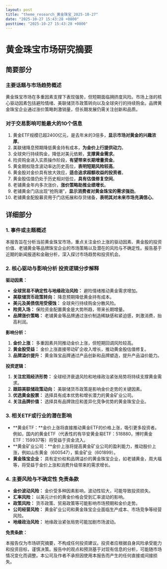 ```yaml
---
layout: post
title: "theme_research_黄金珠宝_2025-10-27"
date: "2025-10-27 15:43:28 +0800"
posttime: "2025-10-27 15:43:28 +0800"
---
```


# 黄金珠宝市场研究摘要

## 简要部分
### 主要话题与市场趋势概述

黄金珠宝市场在多重因素支撑下表现强势，但短期面临拥挤度风险。市场上涨的核心驱动因素包括避险情绪、美联储货币政策转向以及全球央行的持续购金。品牌黄金珠宝企业通过涨价策略刺激销量，但长期发展仍需关注创新和品质。

### 对于交易影响可能最大的10个信息
1.  黄金ETF规模已超2400亿元，是去年末的3倍多，**显示市场对黄金的兴趣浓厚**。
2.  美联储降息预期降低黄金持有成本，**为金价上行提供动力**。
3.  全球央行持续购金，降低对美元依赖，**支撑黄金需求**。
4.  险资购金进入实质操作阶段，**有望带来长期增量资金**。
5.  黄金期权隐含波动率达历史高位，**表明短期风险较高**。
6.  黄金股对金价具有放大效应，**适合追求超额收益的投资者**。
7.  黄金股估值仍处于历史相对低位，**具有估值修复空间**。
8.  老铺黄金年内多次涨价，**涨价策略助推业绩增长**。
9.  老铺黄金门店出现“抢购潮”，**显示消费者对黄金珠宝的需求强劲**。
10. 老铺黄金配股募资用于门店拓展和存货储备，**表明其对未来市场充满信心**。

## 详细部分

### 1. 事件或主题概述

本报告旨在分析当前黄金珠宝市场，重点关注金价上涨的驱动因素、黄金股的投资价值、老铺黄金等品牌珠宝企业的市场策略以及潜在的风险与不确定性。报告基于近期的新闻报道和金融分析，深入探讨市场趋势和投资机会。

### 2. 核心驱动与影响分析 投资逻辑分步解释

**驱动因素：**

*   **全球贸易不确定性与地缘政治风险：** 避险情绪推动黄金需求增加。
*   **美联储货币政策转向：** 降息预期降低黄金持有成本。
*   **美元及美债信用受侵蚀：** 全球央行持续购金分散风险。
*   **险资入场：** 保险资金配置黄金是大势所趋，带来长期增量。
*   **品牌涨价策略：** 老铺黄金等品牌通过涨价制造稀缺感和紧迫感，刺激消费，抬高利润。

**影响分析：**

1.  **金价上涨：** 多重因素共同推动金价上涨，但短期回调风险较高。
2.  **黄金股受益：** 金价上涨直接带动矿企收入增长，推动黄金股估值修复。
3.  **品牌溢价提升：** 黄金珠宝品牌通过产品创新和品牌塑造，提升产品溢价能力。

**投资逻辑：**

1.  **关注宏观经济形势：** 全球经济衰退风险和地缘政治紧张局势将持续支撑黄金需求。
2.  **跟踪美联储政策动向：** 美联储货币政策是影响金价走势的关键因素。
3.  **优选黄金股票：** 选择具有成本优势和增长潜力的黄金矿业公司。
4.  **关注品牌价值：** 选择具有品牌效应和差异化竞争优势的黄金珠宝企业。

### 3. 相关ETF或行业的潜在影响

*   **黄金ETF：**金价上涨将直接推动黄金ETF的价格上涨，吸引更多投资者。例如，国内的黄金ETF（代表性的有华安黄金易ETF：518880，博时黄金ETF：159937等）将受益于资金流入。
*   **黄金矿业公司：**金价上涨将提高黄金矿业公司的盈利能力，推动股价上涨，例如山东黄金（600547），紫金矿业（601899）。
*   **黄金珠宝企业：** 具有定价权和品牌溢价的黄金珠宝企业，如老铺黄金，周大福等，将受益于金价上涨和消费升级带来的需求增长。

### 4. 主要风险与不确定性 免责条款

*   **金价波动风险：** 金价受多种因素影响，波动性较大，可能导致投资损失。
*   **汇率风险：** 以美元计价的黄金价格会受到汇率波动的影响。
*   **政策风险：** 货币政策、贸易政策等可能影响市场预期和金价走势。
*   **公司经营风险：** 黄金矿业公司和黄金珠宝企业面临生产成本、市场竞争等经营风险。
*   **地缘政治风险：** 地缘政治紧张局势可能加剧市场波动。

**免责条款：**

本报告仅为市场研究摘要，不构成任何投资建议。投资者应根据自身风险承受能力和投资目标，谨慎决策。报告中的观点和预测基于对现有信息的分析，可能随市场情况变化而调整。本公司及作者不承担因使用本报告而产生的任何直接或间接损失。